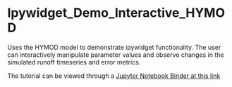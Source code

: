 # Ipywidget_Demo_Interactive_HYMOD
 Uses the HYMOD model to demonstrate ipywidget functionality. The user can interactively manipulate parameter values and observe changes in the simulated runoff timeseries and error metrics. 

The tutorial can be viewed through a [Jupyter Notebook Binder at this link](https://mybinder.org/v2/gh/TrevorJA/Ipywidget_Demo_Interactive_HYMOD/HEAD?labpath=Interactive%20HYMOD%20Ipywidget.ipynb)
